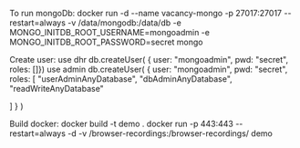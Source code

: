To run mongoDb:
docker run -d --name vacancy-mongo -p 27017:27017 --restart=always -v /data/mongodb:/data/db -e MONGO_INITDB_ROOT_USERNAME=mongoadmin -e MONGO_INITDB_ROOT_PASSWORD=secret mongo


Create user:
use dhr
db.createUser( { user: "mongoadmin",
                 pwd: "secret",
                 roles: []})
use admin
db.createUser( { user: "mongoadmin",
          pwd: "secret",
          roles: [ "userAdminAnyDatabase",
                   "dbAdminAnyDatabase",
                   "readWriteAnyDatabase"

] } )                 
                 
                 
Build docker:
docker build -t demo .
docker run -p 443:443 --restart=always -d -v /browser-recordings:/browser-recordings/ demo
                 
                 
                 
